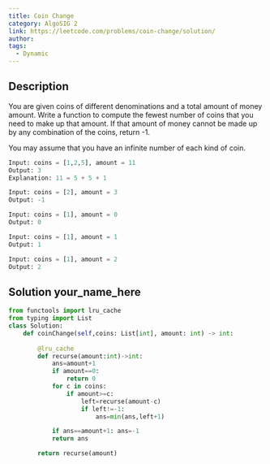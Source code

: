 ```yaml
---
title: Coin Change
category: AlgoSIG 2
link: https://leetcode.com/problems/coin-change/solution/
author:
tags:
  - Dynamic
---
```


## Description
You are given coins of different denominations and a total amount of money amount. Write a function to compute the fewest number of coins that you need to make up that amount. If that amount of money cannot be made up by any combination of the coins, return -1.

You may assume that you have an infinite number of each kind of coin.

```python
Input: coins = [1,2,5], amount = 11
Output: 3
Explanation: 11 = 5 + 5 + 1
```

```python
Input: coins = [2], amount = 3
Output: -1
```

```python
Input: coins = [1], amount = 0
Output: 0
```

```python
Input: coins = [1], amount = 1
Output: 1
```

```python
Input: coins = [1], amount = 2
Output: 2
```

## Solution your_name_here


```python
from functools import lru_cache
from typing import List
class Solution:
    def coinChange(self,coins: List[int], amount: int) -> int:
        
        @lru_cache
        def recurse(amount:int)->int:
            ans=amount+1
            if amount==0:
                return 0
            for c in coins:
                if amount>=c:
                    left=recurse(amount-c)
                    if left!=-1:
                        ans=min(ans,left+1)

            if ans==amount+1: ans=-1
            return ans

        return recurse(amount)

```
